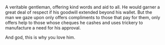 A veritable gentleman, offering kind words and aid to all. He would garner a great deal of respect if his goodwill extended beyond his wallet. But the man we gaze upon only offers compliments to those that pay for them, only offers help to those whose cheques he cashes and uses trickery to manufacture a need for his approval.

And god, this is why you love him. 
